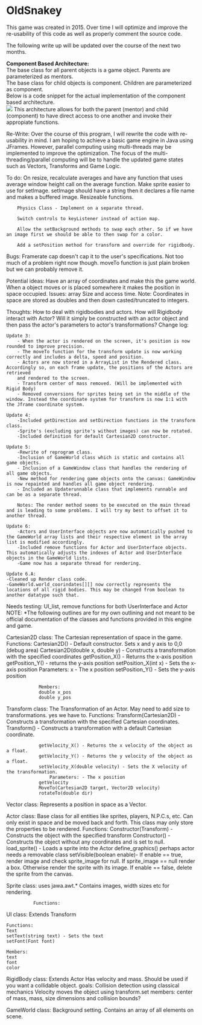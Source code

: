 # OldSnakey
This game was created in 2015. Over time I will optimize and improve the re-usability of this code as well as properly comment the source code.



The following write up will be updated over the course of the next two months.

**Component Based Architecture:**</br>
The base class for all parent objects is a game object. Parents are parameterized as mentors. </br>
The base class for child objects is component. Children are parameterized as component.</br>
Below is a code snippet for the actual implementation of the component based architecture.</br>
![](https://i.imgur.com/0u7bTDk.png)
This architecture allows for both the parent (mentor) and child (component) to have direct access to one another and invoke their appropiate functions.</br>



Re-Write: Over the course of this program, I will rewrite the code with re-usability in mind. I am hoping to achieve a
basic game engine in Java using JFrames. However, parallel computing using multi-threads may be implemented to improve the optimization.
The focus of the multi-threading/parallel computing will be to handle the updated game states such as Vectors, Transforms and Game Logic.

To do: On resize, recalculate averages and have any function that uses average window height call on the average function.
		Make sprite easier to use for setImage. setImage should have a string then it declares a file name and makes a buffered image.
		Resizeable functions.
						
		Physics Class - Implement on a separate thread.
		
		Switch controls to keyListener instead of action map.
		
		Allow the setBackground methods to swap each other. So if we have an image first we should be able to then swap for a color.
		
		Add a setPosition method for transform and override for rigidbody.
		
Bugs: Framerate cap doesn't cap it to the user's specifications. Not too much of a problem right now though.
		moveTo function is just plain broken but we can probably remove it.

Potential ideas:
 Have an array of coordinates and make this the game world. When a object moves or is placed somewhere it makes the position in space occupied.
 Issues: array Size and access time.
Note: Coordinates in space are stored as doubles and then down casted/truncated to integers.

Thoughts: How to deal with rigidbodies and actors. How will Rigidbody interact with Actor? Will it simply be constructed with an actor object and then pass the actor's parameters to actor's transformations?
Change log:

	Update 3:
		- When the actor is rendered on the screen, it's position is now rounded to improve precision.
		- The moveTo function for the transform update is now working correctly and includes a delta, speed and position.
		- Actors are now stored in a ArrayList in the Rendered class. Accordingly so, on each frame update, the positions of the Actors are retrieved
		and rendered to the screen.
		- Transform center of mass removed. (Will be implemented with Rigid Body)
		- Removed conversions for sprites being set in the middle of the window. Instead the coordinate system for transform is now 1:1 with the Jframe coordinate system.
		
	Update 4:
		-Included getDirection and setDirection functions in the transform class.
		-Sprite's (excluding sprite's without images) can now be rotated.
		-Included definition for default Cartesian2D constructor.
		
	Update 5:
		-Rewrite of reprogram class.
		-Inclusion of GameWorld class which is static and contains all game objects.
		- Inclusion of a GameWindow class that handles the rendering of all game objects.
		-New method for rendering game objects onto the canvas: GameWindow is now repainted and handles all game object rendering.
		- Included an Updaterunnable class that implements runnable and can be as a separate thread.
		
		Notes: The render method seems to be executed on the main thread and is leading to some problems. I will try my best to offset it to another thread.
		
	Update 6:
		-Actors and UserInterface objects are now automatically pushed to the GameWorld array lists and their respective element in the array list is modified accordingly.
		-Included remove functions for Actor and UserInterface objects. This automatically adjusts the indexes of Actor and UserInterface objects in the GameWorld lists.
		-Game now has a separate thread for rendering. 
		
	Update 6.A:
	-Cleaned up Render class code.
	-GameWorld.world_coorindates[][] now correctly represents the locations of all rigid bodies. This may be changed from boolean to another datatype such that.
		
Needs testing: UI_list, remove functions for both UserInterface and Actor
NOTE: *The following outlines are for my own outlining and not meant to be official documentation of the classes and functions provided in this engine and game.

Cartesian2D class: The Cartesian representation of space in the game.
				Functions:
				Cartesian2D() - Default constructor. Sets x and y axis to 0,0 (debug area)
				Cartesian2D(double x, double y) - Constructs a transformation with the specified coordinates
				getPosition_X() - Returns the x-axis position
				getPosition_Y() - returns the y-axis position
				setPosition_X(int x) - Sets the x-axis position
					Parameters: x - The x position
				setPosition_Y() - Sets the y-axis position
				
				Members:
				double x_pos
				double y_pos
				
Transform class: The Transformation of an Actor.
				May need to add size to transformations. yes we have to.
				Functions:
				Transform(Cartesian2D) - Constructs a transformation with the specified Cartesian coordinates.
				Transform() - Constructs a transformation with a default Cartesian coordinate.
				
				getVelocity_X() - Returns the x velocity of the object as a float.
				getVelocity_Y() - Returns the y velocity of the object as a float.
				setVelocity_X(double velocity) - Sets the X velocity of the transformation.
					Parameters: - The x position
				getVelocity
				MoveTo(Cartesian2D target, Vector2D velocity)
				rotateTo(double dir)
				
Vector class: Represents a position in space as a Vector.

Actor class: Base class for all entities like sprites, players, N.P.C.s, etc.
			 Can only exist in space and be moved back and forth.
			 This class may only store the properties to be rendered.
			 Functions:
			 Constructor(Transform) - Constructs the object with the specified transform
			 Constructor() - Constructs the object without any coordinates and is set to null.
			 load_sprite() - Loads a sprite into the Actor
			 define_graphics()
			 perhaps actor needs a removable class
			  setVisible(boolean enable)- If enable == true, render image and check sprite_image for null. If sprite_image == null
			  render a box. Otherwise render the sprite with its image. If enable == false, delete the sprite from the canvas.
			  
Sprite class: uses jawa.awt.*
			  Contains images, width sizes etc for rendering.
			  
			  Functions:
			  

UI class: 
	Extends Transform
	
	Functions:
	Text
	setText(string text) - Sets the text
	setFont(Font font)
	
	Members:
	text
	font
	color		
RigidBody class:
	Extends Actor
	Has velocity and mass.
	Should be used if you want a collidable object.
	goals: Collision detection using classical mechanics
			Velocity moves the object using transform.set
			members: center of mass, mass, size dimensions and collision bounds?
			

GameWorld class:
	Background setting.
	Contains an array of all elements on scene.
	

			
			 
